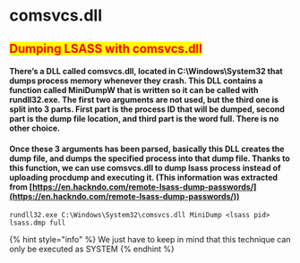 # comsvcs.dll

## <mark style="color:red;">Dumping LSASS with comsvcs.dll</mark>

#### There’s a DLL called comsvcs.dll, located in C:\Windows\System32 that dumps process memory whenever they crash. This DLL contains a function called MiniDumpW that is written so it can be called with rundll32.exe. The first two arguments are not used, but the third one is split into 3 parts. First part is the process ID that will be dumped, second part is the dump file location, and third part is the word full. There is no other choice.

#### Once these 3 arguments has been parsed, basically this DLL creates the dump file, and dumps the specified process into that dump file. Thanks to this function, we can use comsvcs.dll to dump lsass process instead of uploading procdump and executing it. (This information was extracted from [https://en.hackndo.com/remote-lsass-dump-passwords/](https://en.hackndo.com/remote-lsass-dump-passwords/))

```
rundll32.exe C:\Windows\System32\comsvcs.dll MiniDump <lsass pid> lsass.dmp full
```

{% hint style="info" %}
We just have to keep in mind that this technique can only be executed as SYSTEM
{% endhint %}
